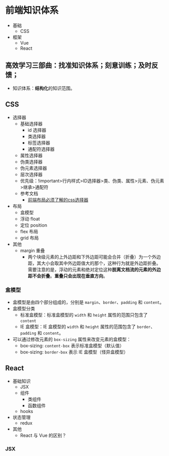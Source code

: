 # 前端知识体系

- 基础
  - CSS
- 框架
  - Vue
  - React

## 高效学习三部曲：找准知识体系；刻意训练；及时反馈；
- 知识体系：**结构化**的知识范围。

## CSS
- 选择器
  - 基础选择器
    - id 选择器
    - 类选择器
    - 标签选择器
    - 通配符选择器
  - 属性选择器
  - 伪类选择器
  - 伪元素选择器
  - 层次选择器
  - 优先级：!important>行内样式>ID选择器>类、伪类、属性>元素、伪元素>继承>通配符
  - 参考文档
    - [前端布局必须了解的css选择器](https://juejin.cn/post/6844904147414712334)
- 布局
  - 盒模型
  - 浮动 float
  - 定位 position
  - flex 布局
  - grid 布局
- 其他
  - margin 重叠
    - 两个块级元素的上外边距和下外边距可能会合并（折叠）为一个外边距，其大小会取其中外边距值大的那个，这种行为就是外边距折叠。需要注意的是，浮动的元素和绝对定位这种**脱离文档流的元素的外边距不会折叠**。**重叠只会出现在垂直方向**。

### 盒模型
- 盒模型是由四个部分组成的，分别是 `margin`、`border`、`padding` 和 `content`。  
- 盒模型分类
  - 标准盒模型：标准盒模型的 `width` 和 `height` 属性的范围只包含了 `content`
  - IE 盒模型：IE 盒模型的 `width` 和 `height` 属性的范围包含了 `border`、`padding` 和 `content`。
- 可以通过修改元素的 `box-sizing` 属性来改变元素的盒模型：
  - box-sizing: `content-box` 表示标准盒模型（默认值）
  - box-sizing: `border-box` 表示 IE 盒模型（怪异盒模型）

## React
- 基础知识
  - JSX
  - 组件
    - 类组件
    - 函数组件
  - hooks
- 状态管理
  - redux
- 其他
  - React 与 Vue 的区别？

### JSX




